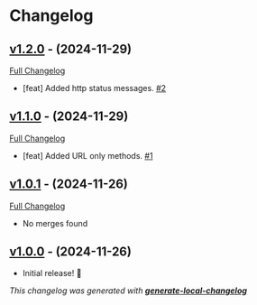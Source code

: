 # Changelog

## [v1.2.0](https://github.com/neogeek/tiny-api-tools/tree/v1.2.0) - (2024-11-29)

[Full Changelog](https://github.com/neogeek/tiny-api-tools/compare/v1.1.0...v1.2.0)

- [feat] Added http status messages. [#2](https://github.com/neogeek/tiny-api-tools/pull/2)

## [v1.1.0](https://github.com/neogeek/tiny-api-tools/tree/v1.1.0) - (2024-11-29)

[Full Changelog](https://github.com/neogeek/tiny-api-tools/compare/v1.0.1...v1.1.0)

- [feat] Added URL only methods. [#1](https://github.com/neogeek/tiny-api-tools/pull/1)

## [v1.0.1](https://github.com/neogeek/tiny-api-tools/tree/v1.0.1) - (2024-11-26)

[Full Changelog](https://github.com/neogeek/tiny-api-tools/compare/v1.0.0...v1.0.1)

- No merges found

## [v1.0.0](https://github.com/neogeek/tiny-api-tools/tree/v1.0.0) - (2024-11-26)

- Initial release! 🎉

_This changelog was generated with **[generate-local-changelog](https://github.com/neogeek/generate-local-changelog)**_
